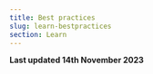 ```yaml
---
title: Best practices
slug: learn-bestpractices
section: Learn
---
```


**Last updated 14th November 2023**


